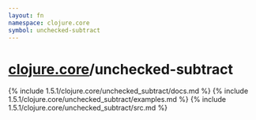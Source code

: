 ```yaml
---
layout: fn
namespace: clojure.core
symbol: unchecked-subtract
---
```


# [clojure.core](../)/unchecked-subtract

{% include 1.5.1/clojure.core/unchecked_subtract/docs.md %}
{% include 1.5.1/clojure.core/unchecked_subtract/examples.md %}
{% include 1.5.1/clojure.core/unchecked_subtract/src.md %}

